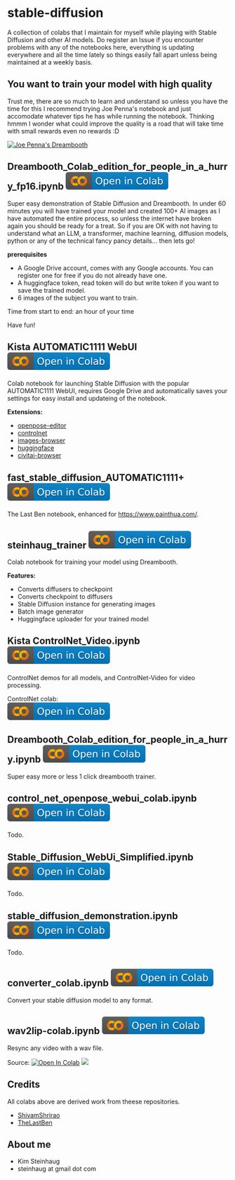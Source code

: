 # stable-diffusion

A collection of colabs that I maintain for myself while playing with Stable Diffusion and other AI models. Do register an Issue if you encounter problems with any of the notebooks here, everything is updating everywhere and all the time lately so things easily fall apart unless being maintained at a weekly basis.

## You want to train your model with high quality

Trust me, there are so much to learn and understand so unless you have the time for this I recommend trying Joe Penna's notebook and just accomodate whatever tips he has while running the notebook. Thinking hmmm I wonder what could improve the quality is a road that will take time with small rewards even no rewards :D 

<a href="https://colab.research.google.com/github/JoePenna/Dreambooth-Stable-Diffusion/blob/main/dreambooth_colab_joepenna.ipynb"><img src="https://img.shields.io/badge/-Joe_pennas_Dreambooth-001660?logo=google" alt="Joe Penna's Dreambooth"></a>

## Dreambooth_Colab_edition_for_people_in_a_hurry_fp16.ipynb <a href="https://colab.research.google.com/github/steinhaug/stable-diffusion/blob/main/Dreambooth_Colab_edition_for_people_in_a_hurry_fp16.ipynb" target="_blank"><img alt="Open in Colab" src="https://raw.githubusercontent.com/steinhaug/stable-diffusion/main/assets/badges/colab-badge.svg"></a>

Super easy demonstration of Stable Diffusion and Dreambooth. In under 60 minutes you will have trained your model and created 100+ AI images as I have automated the entire process, so unless the internet have broken again you should be ready for a treat. So if you are OK with not having to understand what an LLM, a transformer, machine learning, diffusion models, python or any of the technical fancy pancy details... then lets go! 

**prerequisites**

- A Google Drive account, comes with any Google accounts. You can register one for free if you do not already have one.
- A huggingface token, read token will do but write token if you want to save the trained model.
- 6 images of the subject you want to train.

Time from start to end: an hour of your time

Have fun!

## Kista AUTOMATIC1111 WebUI <a href="https://colab.research.google.com/github/steinhaug/stable-diffusion/blob/main/KISTA_AUTOMATIC1111_WebUI.ipynb" target="_blank"><img alt="Open in Colab" src="https://raw.githubusercontent.com/steinhaug/stable-diffusion/main/assets/badges/colab-badge.svg"></a>

Colab notebook for launching Stable Diffusion with the popular AUTOMATIC1111 WebUI, requires Google Drive and automatically saves your settings
for easy install and updateing of the notebook.

**Extensions:**
* [openpose-editor](https://github.com/fkunn1326/openpose-editor)
* [controlnet](https://github.com/Mikubill/sd-webui-controlnet)
* [images-browser](https://github.com/yfszzx/stable-diffusion-webui-images-browser)
* [huggingface](https://github.com/camenduru/stable-diffusion-webui-huggingface)
* [civitai-browser](https://github.com/camenduru/sd-civitai-browser)

## fast_stable_diffusion_AUTOMATIC1111+ <a href="https://colab.research.google.com/github/steinhaug/stable-diffusion/blob/main/fast_stable_diffusion_AUTOMATIC1111%2B.ipynb" target="_blank"><img alt="Open in Colab" src="https://raw.githubusercontent.com/steinhaug/stable-diffusion/main/assets/badges/colab-badge.svg"></a>

The Last Ben notebook, enhanced for https://www.painthua.com/.

## steinhaug_trainer <a href="https://colab.research.google.com/github/steinhaug/stable-diffusion/blob/main/steinhaug_trainer.ipynb" target="_blank"><img alt="Open in Colab" src="https://raw.githubusercontent.com/steinhaug/stable-diffusion/main/assets/badges/colab-badge.svg"></a>

Colab notebook for training your model using Dreambooth.

**Features:**
* Converts diffusers to checkpoint
* Converts checkpoint to diffusers
* Stable Diffusion instance for generating images
* Batch image generator
* Huggingface uploader for your trained model

## Kista ControlNet_Video.ipynb <a href="https://colab.research.google.com/github/steinhaug/stable-diffusion/blob/main/ControlNet_Video.ipynb" target="_blank"><img alt="Open in Colab" src="https://raw.githubusercontent.com/steinhaug/stable-diffusion/main/assets/badges/colab-badge.svg"></a>

ControlNet demos for all models, and ControlNet-Video for video processing.

ControlNet colab:<br>
<a href="https://colab.research.google.com/github/huggingface/notebooks/blob/main/diffusers/controlnet.ipynb" target="_blank"><img alt="Open in Colab" src="https://raw.githubusercontent.com/steinhaug/stable-diffusion/main/assets/badges/colab-badge.svg"></a>

## Dreambooth_Colab_edition_for_people_in_a_hurry.ipynb <a href="https://colab.research.google.com/github/steinhaug/stable-diffusion/blob/main/Dreambooth_Colab_edition_for_people_in_a_hurry.ipynb" target="_blank"><img alt="Open in Colab" src="https://raw.githubusercontent.com/steinhaug/stable-diffusion/main/assets/badges/colab-badge.svg"></a>

Super easy more or less 1 click dreambooth trainer.

## control_net_openpose_webui_colab.ipynb <a href="https://colab.research.google.com/github/steinhaug/stable-diffusion/blob/main/control_net_openpose_webui_colab.ipynb" target="_blank"><img alt="Open in Colab" src="https://raw.githubusercontent.com/steinhaug/stable-diffusion/main/assets/badges/colab-badge.svg"></a>

Todo.

## Stable_Diffusion_WebUi_Simplified.ipynb <a href="https://colab.research.google.com/github/steinhaug/stable-diffusion/blob/main/Stable_Diffusion_WebUi_Simplified.ipynb" target="_blank"><img alt="Open in Colab" src="https://raw.githubusercontent.com/steinhaug/stable-diffusion/main/assets/badges/colab-badge.svg"></a>

Todo.

## stable_diffusion_demonstration.ipynb <a href="https://colab.research.google.com/github/steinhaug/stable-diffusion/blob/main/stable_diffusion_demonstration.ipynb" target="_blank"><img alt="Open in Colab" src="https://raw.githubusercontent.com/steinhaug/stable-diffusion/main/assets/badges/colab-badge.svg"></a>

Todo.

## converter_colab.ipynb <a href="https://colab.research.google.com/github/steinhaug/stable-diffusion/blob/main/converter_colab.ipynb" target="_blank"><img alt="Open in Colab" src="https://raw.githubusercontent.com/steinhaug/stable-diffusion/main/assets/badges/colab-badge.svg"></a>

Convert your stable diffusion model to any format.

## wav2lip-colab.ipynb <a href="https://colab.research.google.com/github/steinhaug/stable-diffusion/blob/main/wav2lip-colab.ipynb" target="_blank"><img alt="Open in Colab" src="https://raw.githubusercontent.com/steinhaug/stable-diffusion/main/assets/badges/colab-badge.svg"></a>

Resync any video with a wav file. 

Source: <a href="https://colab.research.google.com/github/camenduru/wav2lip-colab/blob/main/wav2lip-colab.ipynb" target="_parent"><img src="https://colab.research.google.com/assets/colab-badge.svg" alt="Open In Colab"/></a> <a href="https://github.com/camenduru/wav2lip-colab/" target="_parent"><img src="https://img.shields.io/badge/-GitHUB_repo-000000?logo=github"></a>

## Credits

All colabs above are derived work from theese repositories.

* [ShivamShrirao](https://github.com/ShivamShrirao/)
* [TheLastBen](https://github.com/TheLastBen)

## About me

- Kim Steinhaug
- steinhaug at gmail dot com
